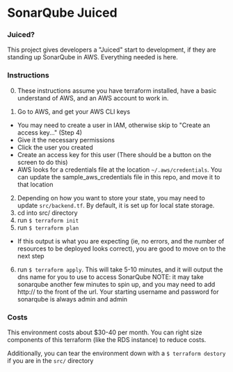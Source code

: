 # SonarQube Juiced

### Juiced?
This project gives developers a "Juiced" start to development, if they are standing up SonarQube in AWS. Everything needed is here.

### Instructions

0. These instructions assume you have terraform installed, have a basic understand of AWS, and an AWS account to work in.

1. Go to AWS, and get your AWS CLI keys
  - You may need to create a user in IAM, otherwise skip to "Create an access key..." (Step 4)
  - Give it the necessary permissions
  - Click the user you created
  - Create an access key for this user (There should be a button on the screen to do this)
  - AWS looks for a credentials file at the location `~/.aws/credentials`. You can update 
    the sample_aws_credentials file in this repo, and move it to that location
2. Depending on how you want to store your state, you may need to update `src/backend.tf`. 
   By default, it is set up for local state storage.
3. cd into src/ directory
4. run `$ terraform init`
5. run `$ terraform plan`
  - If this output is what you are expecting (ie, no errors, and the number of resources to be deployed looks correct), you are good to move on to the next step
6. run `$ terraform apply`. This will take 5-10 minutes, and it will output the dns name for you to use to access SonarQube
   NOTE: it may take sonarqube another few minutes to spin up, and you may need to add http:// to the front of the url. Your starting username and password for
         sonarqube is always admin and admin

### Costs
This environment costs about $30-40 per month. You can right size components of this terraform (like the RDS instance) to reduce costs.

Additionally, you can tear the environment down with a `$ terraform destory` if you are in the `src/` directory
